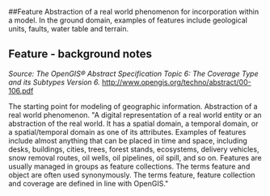 ##Feature
Abstraction of a real world phenomenon for incorporation within a model. In the ground domain, examples of features include geological units, faults, water table and terrain.

## Feature - background notes
*Source: The OpenGIS® Abstract Specification Topic 6: The Coverage Type and its Subtypes Version 6.*
http://www.opengis.org/techno/abstract/00-106.pdf

The starting point for modeling of geographic information. Abstraction of a real world phenomenon.
"A digital representation of a real world entity or an abstraction of the real world.
It has a spatial domain, a temporal domain, or a spatial/temporal domain as one of its attributes.
Examples of features include almost anything that can be placed in time and space, including desks, buildings,
cities, trees, forest stands, ecosystems, delivery vehicles, snow removal routes, oil wells, oil pipelines, oil spill, and so on.
Features are usually managed in groups as feature collections. The terms feature and object are often used synonymously.
The terms feature, feature collection and coverage are defined in line with OpenGIS."
